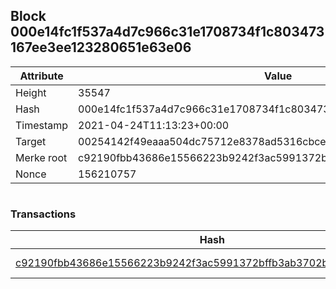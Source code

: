 ## Block 000e14fc1f537a4d7c966c31e1708734f1c803473167ee3ee123280651e63e06

Attribute | Value
--- | ---
Height | 35547
Hash | 000e14fc1f537a4d7c966c31e1708734f1c803473167ee3ee123280651e63e06
Timestamp | 2021-04-24T11:13:23+00:00
Target | 00254142f49eaaa504dc75712e8378ad5316cbcead634704b3734b6271167cc4
Merke root | c92190fbb43686e15566223b9242f3ac5991372bffb3ab3702bb95c9000bdcc6
Nonce | 156210757

```

```

### Transactions

Hash | Amount
--- | ---
[c92190fbb43686e15566223b9242f3ac5991372bffb3ab3702bb95c9000bdcc6](c92190fbb43686e15566223b9242f3ac5991372bffb3ab3702bb95c9000bdcc6.md) | 10.00000000 SKEPTI 
